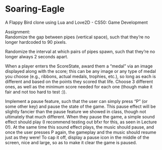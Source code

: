 # Soaring-Eagle
A Flappy Bird clone using Lua and Love2D - CS50: Game Development

Assignment:<br>
Randomize the gap between pipes (vertical space), such that they’re no longer hardcoded to 90 pixels.<br>

Randomize the interval at which pairs of pipes spawn, such that they’re no longer always 2 seconds apart.<br>

When a player enters the ScoreState, award them a “medal” via an image displayed along with the score; 
this can be any image or any type of medal you choose (e.g., ribbons, actual medals, trophies, etc.), 
so long as each is different and based on the points they scored that life. Choose 3 different ones, 
as well as the minimum score needed for each one (though make it fair and not too hard to test :)).<br>

Implement a pause feature, such that the user can simply press “P” (or some other key) and pause the state of the game. 
This pause effect will be slightly fancier than the pause feature we showed in class, though not ultimately that much different. 
When they pause the game, a simple sound effect should play (I recommend testing out bfxr for this, as seen in Lecture 0!). 
At the same time this sound effect plays, the music should pause, and once the user presses P again, 
the gameplay and the music should resume just as they were! To cap it off, display a pause icon in the middle of the screen, 
nice and large, so as to make it clear the game is paused.<br>
